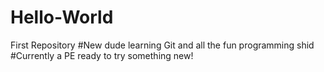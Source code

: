 # Hello-World
First Repository
#New dude learning Git and all the fun programming shid
#Currently a PE ready to try something new!
